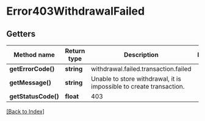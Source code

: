 # Error403WithdrawalFailed

## Getters

Method name | Return type | Description | Notes
------------ | ------------- | ------------- | -------------
**getErrorCode()** | **string** | withdrawal.failed.transaction.failed |
**getMessage()** | **string** | Unable to store withdrawal, it is impossible to create transaction. |
**getStatusCode()** | **float** | 403 |

[[Back to Index]](../index.md)
